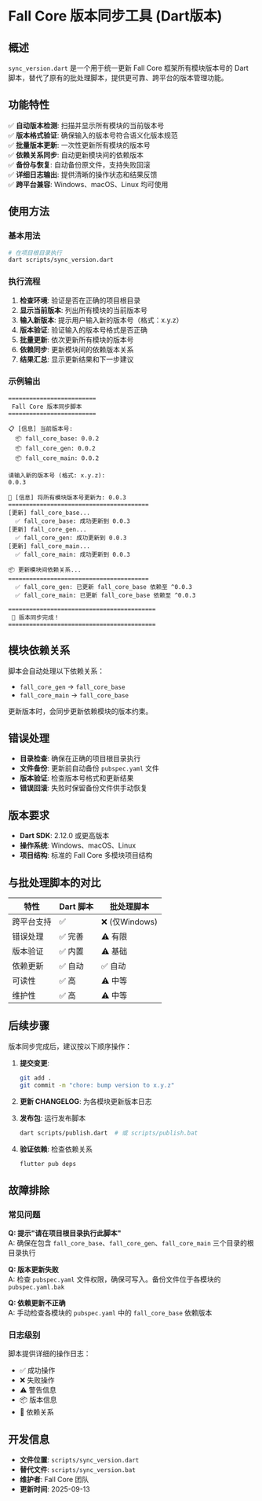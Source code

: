 # Fall Core 版本同步工具 (Dart版本)

## 概述

`sync_version.dart` 是一个用于统一更新 Fall Core 框架所有模块版本号的 Dart 脚本，替代了原有的批处理脚本，提供更可靠、跨平台的版本管理功能。

## 功能特性

✅ **自动版本检测**: 扫描并显示所有模块的当前版本号  
✅ **版本格式验证**: 确保输入的版本号符合语义化版本规范  
✅ **批量版本更新**: 一次性更新所有模块的版本号  
✅ **依赖关系同步**: 自动更新模块间的依赖版本  
✅ **备份与恢复**: 自动备份原文件，支持失败回滚  
✅ **详细日志输出**: 提供清晰的操作状态和结果反馈  
✅ **跨平台兼容**: Windows、macOS、Linux 均可使用  

## 使用方法

### 基本用法

```bash
# 在项目根目录执行
dart scripts/sync_version.dart
```

### 执行流程

1. **检查环境**: 验证是否在正确的项目根目录
2. **显示当前版本**: 列出所有模块的当前版本号
3. **输入新版本**: 提示用户输入新的版本号（格式：x.y.z）
4. **版本验证**: 验证输入的版本号格式是否正确
5. **批量更新**: 依次更新所有模块的版本号
6. **依赖同步**: 更新模块间的依赖版本关系
7. **结果汇总**: 显示更新结果和下一步建议

### 示例输出

```
=========================
 Fall Core 版本同步脚本
=========================

📋 [信息] 当前版本号:
  📦 fall_core_base: 0.0.2
  📦 fall_core_gen: 0.0.2
  📦 fall_core_main: 0.0.2

请输入新的版本号 (格式: x.y.z): 
0.0.3

📝 [信息] 将所有模块版本号更新为: 0.0.3
========================================
[更新] fall_core_base...
  ✅ fall_core_base: 成功更新到 0.0.3
[更新] fall_core_gen...
  ✅ fall_core_gen: 成功更新到 0.0.3
[更新] fall_core_main...
  ✅ fall_core_main: 成功更新到 0.0.3

📦 更新模块间依赖关系...
========================================
  ✅ fall_core_gen: 已更新 fall_core_base 依赖至 ^0.0.3
  ✅ fall_core_main: 已更新 fall_core_base 依赖至 ^0.0.3

==========================================
 🎉 版本同步完成！
==========================================
```

## 模块依赖关系

脚本会自动处理以下依赖关系：

- `fall_core_gen` → `fall_core_base`
- `fall_core_main` → `fall_core_base`

更新版本时，会同步更新依赖模块的版本约束。

## 错误处理

- **目录检查**: 确保在正确的项目根目录执行
- **文件备份**: 更新前自动备份 `pubspec.yaml` 文件
- **版本验证**: 检查版本号格式和更新结果
- **错误回滚**: 失败时保留备份文件供手动恢复

## 版本要求

- **Dart SDK**: 2.12.0 或更高版本
- **操作系统**: Windows、macOS、Linux
- **项目结构**: 标准的 Fall Core 多模块项目结构

## 与批处理脚本的对比

| 特性 | Dart 脚本 | 批处理脚本 |
|------|-----------|------------|
| 跨平台支持 | ✅ | ❌ (仅Windows) |
| 错误处理 | ✅ 完善 | ⚠️ 有限 |
| 版本验证 | ✅ 内置 | ⚠️ 基础 |
| 依赖更新 | ✅ 自动 | ✅ 自动 |
| 可读性 | ✅ 高 | ⚠️ 中等 |
| 维护性 | ✅ 高 | ⚠️ 中等 |

## 后续步骤

版本同步完成后，建议按以下顺序操作：

1. **提交变更**:
   ```bash
   git add .
   git commit -m "chore: bump version to x.y.z"
   ```

2. **更新 CHANGELOG**: 为各模块更新版本日志

3. **发布包**: 运行发布脚本
   ```bash
   dart scripts/publish.dart  # 或 scripts/publish.bat
   ```

4. **验证依赖**: 检查依赖关系
   ```bash
   flutter pub deps
   ```

## 故障排除

### 常见问题

**Q: 提示"请在项目根目录执行此脚本"**  
A: 确保在包含 `fall_core_base`、`fall_core_gen`、`fall_core_main` 三个目录的根目录执行

**Q: 版本更新失败**  
A: 检查 `pubspec.yaml` 文件权限，确保可写入。备份文件位于各模块的 `pubspec.yaml.bak`

**Q: 依赖更新不正确**  
A: 手动检查各模块的 `pubspec.yaml` 中的 `fall_core_base` 依赖版本

### 日志级别

脚本提供详细的操作日志：
- ✅ 成功操作
- ❌ 失败操作  
- ⚠️ 警告信息
- 📦 版本信息
- 🔗 依赖关系

## 开发信息

- **文件位置**: `scripts/sync_version.dart`
- **替代文件**: `scripts/sync_version.bat`
- **维护者**: Fall Core 团队
- **更新时间**: 2025-09-13